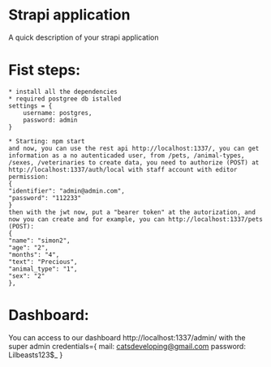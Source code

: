 # Strapi application

A quick description of your strapi application

# Fist steps: 
    * install all the dependencies
    * required postgree db istalled
    settings = {
        username: postgres,
        password: admin
    }
    
    * Starting: npm start
    and now, you can use the rest api http://localhost:1337/, you can get information as a no autenticaded user, from /pets, /animal-types, /sexes, /veterinaries to create data, you need to authorize (POST) at http://localhost:1337/auth/local with staff account with editor permission:
    {
    "identifier": "admin@admin.com",
    "password": "112233"
    }
    then with the jwt now, put a "bearer token" at the autorization, and now you can create and for example, you can http://localhost:1337/pets (POST):
    {
    "name": "simon2",
    "age": "2",
    "months": "4",
    "text": "Precious",
    "animal_type": "1",
    "sex": "2"
    },

# Dashboard:
You can access to our dashboard http://localhost:1337/admin/ with the super admin 
credentials={
    mail: catsdeveloping@gmail.com
    password: Lilbeasts123$_
}

